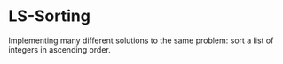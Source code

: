 # LS-Sorting
Implementing many different solutions to the same problem: sort a list of integers in ascending order.
